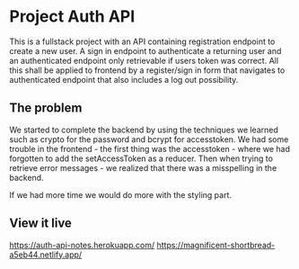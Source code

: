 # Project Auth API
This is a fullstack project with an API containing registration endpoint to create a new user. A sign in endpoint to authenticate a returning user and an authenticated endpoint only retrievable if users token was correct.
All this shall be applied to frontend by a register/sign in form that navigates to authenticated endpoint that also includes a log out possibility.

## The problem
We started to complete the backend by using the techniques we learned such as crypto for the password and bcrypt for accesstoken. We had some trouble in the frontend  - the first thing was the accesstoken  - where we had forgotten to add the setAccessToken as a reducer. Then when trying to retrieve error messages  - we realized that there was a misspelling in the backend. 

If we had more time we would do more with the styling part.

## View it live
https://auth-api-notes.herokuapp.com/
https://magnificent-shortbread-a5eb44.netlify.app/
